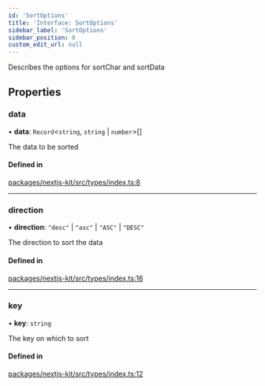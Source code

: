 ```yaml
---
id: 'SortOptions'
title: 'Interface: SortOptions'
sidebar_label: 'SortOptions'
sidebar_position: 0
custom_edit_url: null
---
```


Describes the options for sortChar and sortData

## Properties

### data

• **data**: `Record`<`string`, `string` \| `number`\>[]

The data to be sorted

#### Defined in

[packages/nextjs-kit/src/types/index.ts:8](https://github.com/pantheon-systems/decoupled-kit-js/blob/5ccd9d50b/packages/nextjs-kit/src/types/index.ts#L8)

---

### direction

• **direction**: `"desc"` \| `"asc"` \| `"ASC"` \| `"DESC"`

The direction to sort the data

#### Defined in

[packages/nextjs-kit/src/types/index.ts:16](https://github.com/pantheon-systems/decoupled-kit-js/blob/5ccd9d50b/packages/nextjs-kit/src/types/index.ts#L16)

---

### key

• **key**: `string`

The key on which to sort

#### Defined in

[packages/nextjs-kit/src/types/index.ts:12](https://github.com/pantheon-systems/decoupled-kit-js/blob/5ccd9d50b/packages/nextjs-kit/src/types/index.ts#L12)

